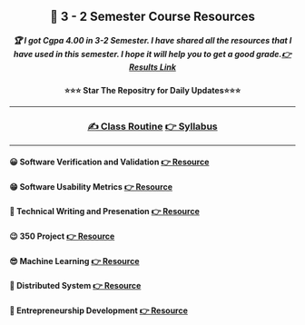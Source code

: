 <div align = "center">

## 🍂 3 - 2 Semester Course Resources

##### 🏆 I got Cgpa 4.00 in 3-2 Semester. I have shared all the resources that I have used in this semester. I hope it will help you to get a good grade.[👉 Results Link](./3-2%20Result%20(4%20out%20of%204)/)

**⭐⭐⭐ Star The Repositry for Daily Updates⭐⭐⭐**

</div>

<hr>

<div align = "center">

### [✍️ Class Routine](https://drive.google.com/drive/folders/1SH-k3BpEODusridjwVIDkY_f2dCIRJKm) [👉 Syllabus](https://drive.google.com/drive/folders/1SH-k3BpEODusridjwVIDkY_f2dCIRJKm)

</div>

<hr>

#### 😀 Software Verification and Validation [👉 Resource](https://github.com/Sumonta056/SWE-3-2-Semester-Resources/tree/main/Software%20Verification%20-%20Validation)

#### 😁 Software Usability Metrics [👉 Resource](https://github.com/Sumonta056/SWE-3-2-Semester-Resources/tree/main/Software%20Usability%20and%20Matrix)

#### 🤧 Technical Writing and Presenation [👉 Resource](https://github.com/Sumonta056/SWE-3-2-Semester-Resources/tree/main/Technical%20Writting%20-%20Presentation)

#### 😉 350 Project [👉 Resource](https://github.com/Sumonta056/SWE-3-2-Semester-Resources/tree/main/Technical%20Writting%20-%20Presentation)

#### 😎 Machine Learning [👉 Resource](https://github.com/Sumonta056/SWE-3-2-Semester-Resources/tree/main/Machine%20Learning)

#### 🤧 Distributed System [👉 Resource](https://github.com/Sumonta056/SWE-3-2-Semester-Resources/tree/main/Distributed%20System)

#### 🍢 Entrepreneurship Development [👉 Resource](https://github.com/Sumonta056/SWE-3-2-Semester-Resources/tree/main/Entrepreneurship%20Development)
